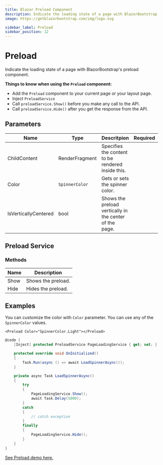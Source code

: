 ```yaml
---
title: Blazor Preload Component
description: Indicate the loading state of a page with BlazorBootstrap's preload component.
image: https://getblazorbootstrap.com/img/logo.svg

sidebar_label: Preload
sidebar_position: 12
---
```


# Preload

Indicate the loading state of a page with BlazorBootstrap's preload component.

**Things to know when using the `Preload` component:**

- Add the `Preload` component to your current page or your layout page.
- Inject `PreloadService`
- Call `preloadService.Show()` before you make any call to the API.
- Call `preloadService.Hide()` after you get the response from the API.

## Parameters

| Name | Type | Descritpion | Required | Default |
|--|--|--|--|--|
| ChildContent | RenderFragment | Specifies the content to be rendered inside this. | | |
| Color | `SpinnerColor` | Gets or sets the spinner color. | | `SpinnerColor.None` |
| IsVerticallyCentered | bool | Shows the preload vertically in the center of the page. |  | `true` |

## Preload Service

### Methods

| Name | Description |
|--|--|
| Show | Shows the preload. |
| Hide | Hides the preload. |

## Examples

You can customize the color with `Color` parameter. You can use any of the `SpinnerColor` values.

```cshml showLineNumbers
<Preload Color="SpinnerColor.Light"></Preload>
```

```cs {6,13,22} showLineNumbers
@code {
    [Inject] protected PreloadService PageLoadingService { get; set; }

    protected override void OnInitialized()
    {
        Task.Run(async () => await LoadSpinnerAsync());
    }

    private async Task LoadSpinnerAsync()
    {
        try
        {
            PageLoadingService.Show();
            await Task.Delay(5000);
        }
        catch
        {
            // catch exception
        }
        finally
        {
            PageLoadingService.Hide();
        }
    }
}
```

[See Preload demo here.](https://demos.getblazorbootstrap.com/preload#examples)